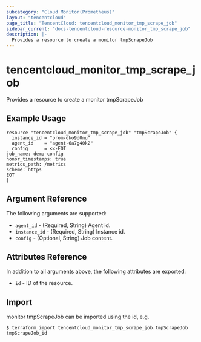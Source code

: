 ```yaml
---
subcategory: "Cloud Monitor(Prometheus)"
layout: "tencentcloud"
page_title: "TencentCloud: tencentcloud_monitor_tmp_scrape_job"
sidebar_current: "docs-tencentcloud-resource-monitor_tmp_scrape_job"
description: |-
  Provides a resource to create a monitor tmpScrapeJob
---
```


# tencentcloud_monitor_tmp_scrape_job

Provides a resource to create a monitor tmpScrapeJob

## Example Usage

```hcl
resource "tencentcloud_monitor_tmp_scrape_job" "tmpScrapeJob" {
  instance_id = "prom-dko9d0nu"
  agent_id    = "agent-6a7g40k2"
  config      = <<-EOT
job_name: demo-config
honor_timestamps: true
metrics_path: /metrics
scheme: https
EOT
}
```

## Argument Reference

The following arguments are supported:

* `agent_id` - (Required, String) Agent id.
* `instance_id` - (Required, String) Instance id.
* `config` - (Optional, String) Job content.

## Attributes Reference

In addition to all arguments above, the following attributes are exported:

* `id` - ID of the resource.



## Import

monitor tmpScrapeJob can be imported using the id, e.g.
```
$ terraform import tencentcloud_monitor_tmp_scrape_job.tmpScrapeJob tmpScrapeJob_id
```

